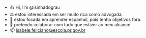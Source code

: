 - 👍 Hi, I’m @isinhadograu
- ⚖  estou interessada em ser muito rica como advogada.
- 🎡 estou focada em aprender espanhol, pois tenho objetivos fora.
- 🤞  pretendo colaborar com tudo que estiver ao meu alcance.
- 📫 isabele.feliciano@escola.pr.gov.br

